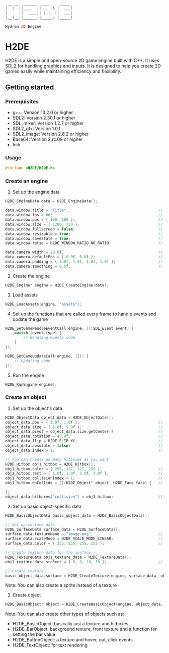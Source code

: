 ```cpp
 __ __  ______  ____    _____
|  |  ||____  ||  _  \ |  ___|
|     ||  ____|| |_|  ||  ___|
|__|__||______||_____/ |_____|

Hydren 2D Engine
```

# H2DE
H2DE is a simple and open-source 2D game engine built with C++. It uses SDL2 for handling graphics and inputs. It is designed to help you create 2D games easily while maintaining efficiency and flexibility.


## Getting started

### Prerequisites
- g++: Version 13.2.0 or higher
- SDL2: Version 2.30.1 or higher
- SDL_mixer: Version 1.2.7 or higher
- SDL2_gfx: Version 1.0.1
- SDL2_image: Version 2.8.2 or higher
- Base64: Version 2.rc.09 or higher
- Inih





### Usage
```cpp
#include <H2DE/H2DE.h>
```





### Create an engine

1. Set up the engine data
```cpp
H2DE_EngineData data = H2DE_EngineData();

data.window.title = "Title";                                        // title of the window
data.window.fps = 60;                                               // fps of the window
data.window.pos = { 100, 100 };                                     // position of the window
data.window.size = { 1280, 720 };                                   // size of the window
data.window.fullscreen = false;                                     // whether the window should be fullscreen
data.window.resizable = true;                                       // for the window to be resizable
data.window.saveState = true;                                       // if you wanna save the position and size of the window when closing the app
data.window.ratio = H2DE_WINDOW_RATIO_NO_RATIO;                     // ratio of the window (16/9, 3/4, custom, and much more)

data.camera.width = 20.0f;                                          // width of the camera
data.camera.defaultPos = { 0.0f, 0.0f };                            // default position of the camera
data.camera.padding = { 1.0f, 1.0f, 1.0f, 1.0f };                   // padding from the reference (will automatically move the camera away from the reference)
data.camera.smoothing = 0.5f;                                       // smoothing of the camera: 0 = no smoothing, 1 = max smoothing
```

2. Create the engine
```cpp
H2DE_Engine* engine = H2DE_CreateEngine(data);
```

3. Load assets
```cpp
H2DE_LoadAssets(engine, "assets");
```

4. Set up the functions that are called every frame to handle events and update the game
```cpp
H2DE_SetGameHandleEventCall(engine, [](SDL_Event event) {
    switch (event.type) {
        // Handling events code
    }
});

H2DE_SetGameUpdateCall(engine, []() {
    // Updating code
});
```

5. Run the engine
```cpp
H2DE_RunEngine(engine);
```





### Create an object

1. Set up the object's data
```cpp
H2DE_ObjectData object_data = H2DE_ObjectData();
object_data.pos = { 1.0f, 1.0f };                                   // position of the object
object_data.size = { 5.0f, 5.0f };                                  // size of the object
object_data.pivot = object_data.size.getCenter()                    // pivot for rotation
object_data.rotation = 45.0f;                                       // rotation of the object
object_data.flip = H2DE_FLIP_XY;                                    // flip of the object
object_data.absolute = false;                                       // whether the object is absolute (ex. for hud)
object_data.index = 1;                                              // rendering index (higher = on top)

// You can create as many hitboxes as you want
H2DE_Hitbox obj1_hitbox = H2DE_Hitbox();
obj1_hitbox.color = { 255, 127, 127, 255 };                         // color of the hitbox (if rendered)
obj1_hitbox.rect = { 1.0f, 1.0f, 3.0f, 3.0f };                      // rectangle of the hitbox
obj1_hitbox.collisionIndex = 1;                                     // collision index (hitboxes can only collide with same index)
obj1_hitbox.onCollide = [](H2DE_Object* object, H2DE_Face face) {   // function that is called when a collision is detected

};
object_data.hitboxes["collision"] = obj1_hitbox;                    // set the name 'collision' for this hitbox
```

2. Set up basic object-specific data

```cpp
H2DE_BasicObjectData basic_object_data = H2DE_BasicObjectData();

// Set up surface data
H2DE_SurfaceData surface_data = H2DE_SurfaceData();
surface_data.textureName = "image.png";                             // name of the texture
surface_data.scaleMode = H2DE_SCALE_MODE_LINEAR;                    // rendering mode
surface_data.color = { 255, 255, 255, 255 };                        // color of the texture

// Create texture data for the surface
H2DE_TextureData obj1_texture_data = H2DE_TextureData();
obj1_texture_data.srcRect = { 0, 0, 10, 10 };                       // src rect if needed

// Create texture
basic_object_data.surface = H2DE_CreateTexture(engine, surface_data, obj1_texture_data);
```

Note: You can also create a sprite instead of a texture

3. Create object
```cpp
H2DE_BasicObject* object = H2DE_CreateBasicObject(engine, object_data, basic_object_data);
```

Note: You can also create other types of objects such as:
- H2DE_BasicObject: basically just a texture and hitboxes
- H2DE_BarObject: background texture, front texture and a function for setting the bar value
- H2DE_ButtonObject: a texture and hover, out, click events
- H2DE_TextObject: for text rendering
